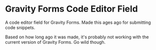 # Gravity Forms Code Editor Field

A code editor field for Gravity Forms. Made this ages ago for submitting code snippets.

Based on how long ago it was made, it's probably not working with the current version of Gravity Forms. Go wild though.
